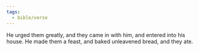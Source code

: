 ```yaml
---
tags:
  - bible/verse
---
```

He urged them greatly, and they came in with him, and entered into his house. He made them a feast, and baked unleavened bread, and they ate.